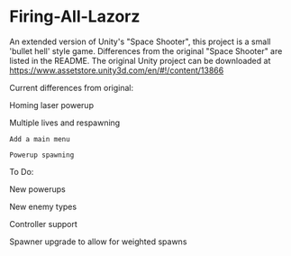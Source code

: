 # Firing-All-Lazorz
An extended version of Unity's "Space Shooter", this project is a small 'bullet hell' style game. Differences from the original "Space Shooter" are listed in the README.
The original Unity project can be downloaded at https://www.assetstore.unity3d.com/en/#!/content/13866

Current differences from original:

  Homing laser powerup
  
  Multiple lives and respawning
  
    Add a main menu
	
	Powerup spawning
  
To Do:
  
  New powerups
  
  New enemy types
  
  Controller support
  
  Spawner upgrade to allow for weighted spawns
